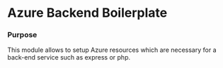 # Azure Backend Boilerplate

### Purpose

This module allows to setup Azure resources which are necessary for a back-end service such as express or php.